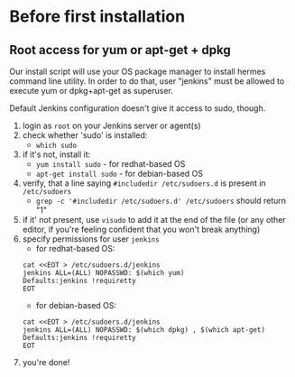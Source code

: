 # Before first installation

## Root access for yum or apt-get + dpkg

Our install script will use your OS package manager to install hermes command line utility. In order to do that, user "jenkins" must be allowed to execute yum or dpkg+apt-get as superuser.

Default Jenkins configuration doesn't give it access to sudo, though.

1. login as `root` on your Jenkins server or agent(s)
1. check whether 'sudo' is installed: 
	* `which sudo`
1. if it's not, install it:
	* `yum install sudo` - for redhat-based OS
	* `apt-get install sudo` - for debian-based OS
1. verify, that a line saying `#includedir /etc/sudoers.d` is present in `/etc/sudoers`
	* `grep -c '#includedir /etc/sudoers.d' /etc/sudoers` should return "1"
1. if it' not present, use `visudo` to add it at the end of the file (or any other editor, if you're feeling confident that you won't break anything)
1. specify permissions for user `jenkins`
	* for redhat-based OS:
	```
	cat <<EOT > /etc/sudoers.d/jenkins
	jenkins ALL=(ALL) NOPASSWD: $(which yum)
	Defaults:jenkins !requiretty
	EOT
	``` 
	* for debian-based OS:
	```
	cat <<EOT > /etc/sudoers.d/jenkins
	jenkins ALL=(ALL) NOPASSWD: $(which dpkg) , $(which apt-get)
	Defaults:jenkins !requiretty
	EOT
	```
1. you're done!

